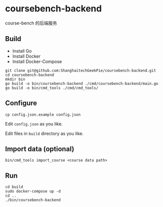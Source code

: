 # coursebench-backend

course-bench 的后端服务

## Build

* Install Go
* Install Docker
* Install Docker-Compose

```shell
git clone git@github.com:ShanghaitechGeekPie/coursebench-backend.git
cd coursebench-backend
mkdir bin
go build -o bin/coursebench-backend ./cmd/coursebench-backend/main.go
go build -o bin/cmd_tools ./cmd/cmd_tools/
```

## Configure

```shell
cp config.json.example config.json
```

Edit ``config.json`` as you like.

Edit files in `build` directory as you like.

## Import data (optional)

```shell
bin/cmd_tools import_course <course data path>
```

## Run

```shell
cd build
sudo docker-compose up -d
cd ..
./bin/coursebench-backend
```